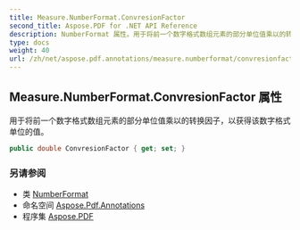 ```yaml
---
title: Measure.NumberFormat.ConvresionFactor
second_title: Aspose.PDF for .NET API Reference
description: NumberFormat 属性。用于将前一个数字格式数组元素的部分单位值乘以的转换因子，以获得该数字格式单位的值
type: docs
weight: 40
url: /zh/net/aspose.pdf.annotations/measure.numberformat/convresionfactor/
---
```

## Measure.NumberFormat.ConvresionFactor 属性

用于将前一个数字格式数组元素的部分单位值乘以的转换因子，以获得该数字格式单位的值。

```csharp
public double ConvresionFactor { get; set; }
```

### 另请参阅

* 类 [NumberFormat](../)
* 命名空间 [Aspose.Pdf.Annotations](../../../aspose.pdf.annotations/)
* 程序集 [Aspose.PDF](../../../)